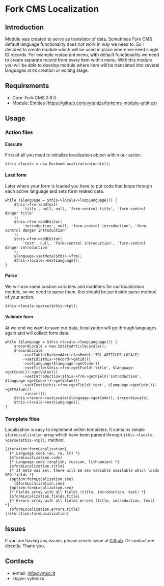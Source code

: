 # Fork CMS Localization
## Introduction
Module was created to serve as translator of data. Sometimes Fork CMS default language functionality does not work in way we need to.
So i decided to create module which will be used in place where we need single ID records.
For example restaurant menu, with default functionality we need to create separate record from every item within menu.
With this module you will be able to develop module where item will be translated into several languages at its creation or editing stage.

## Requirements
* Core: Fork CMS 3.9.0
* Module: Entities (https://github.com/vytenizs/forkcms-module-entities)

## Usage
### Action files
#### Execute
First of all you need to initialize localization object within our action.

```
$this->locale = new BackendLocalizationLocale();
```

#### Load form
Later where your form is loaded you have to put code that loops through each active language and sets form related data.

```
while ($language = $this->locale->loopLanguage()) {
    $this->frm->addText(
        'title', null, null, 'form-control title', 'form-control danger title'
    );
    $this->frm->addEditor(
        'introduction', null, 'form-control introduction', 'form-control danger introduction'
    );
    $this->frm->addEditor(
        'text', null, 'form-control introduction', 'form-control danger introduction'
    );
    $language->setMeta($this->frm);
    $this->locale->nextLanguage();
}
```

#### Parse
We will use some custom variables and modifiers for our localization module, so we need to parse them,
this should be put inside parse method of your action.

```
$this->locale->parse($this->tpl);
```

#### Validate form
At we end we want to save our data, localization will go through languages again and will collect form data.

```
while ($language = $this->locale->loopLanguage()) {
    $recordLocale = new EntityArticleLocale();
    $recordLocale
        ->setTable(BackendArticlesModel::TBL_ARTICLES_LOCALE)
        ->setId($this->record->getId())
        ->setLanguage($language->getCode())
        ->setTitle($this->frm->getField('title', $language->getCode())->getValue())
        ->setIntroduction($this->frm->getField('introduction', $language->getCode())->getValue())
        ->setText($this->frm->getField('text', $language->getCode())->getValue())
        ->insert();
    $this->record->setLocale($language->getCode(), $recordLocale);
    $this->locale->nextLanguage();
}
```

### Template files
Localization is easy to implement within templates. It contains simple `$formLocalization` array which have been parsed
through `$this->locale->parse($this->tpl);` method.

```
{iteration:formLocalization}
  {* Language code (en, ru, lt) *}
  {$formLocalization.code}
  {* Language code (english, russian, lithuanian) *}
  {$formLocalization.title}
  {* If meta was set, there will be seo variable available which loads SEO fields *}
  {option:formLocalization.seo}
    {$formLocalization.seo}
  {option:formLocalization.seo}
  {* Fields array with all fields (title, introduction, text) *}
  {$formLocalization.fields.title}
  {* Errors array with all fields errors (title, introduction, text) *}
  {$formLocalization.errors.title}
{/iteration:formLocalization}
```

## Issues
If you are having any issues, please create issue at [Github](https://github.com/vytenizs/forkcms-module-localization/issues).
Or contact me directly. Thank you.

## Contacts

* e-mail: info@vytsci.lt
* skype: vytenizs

